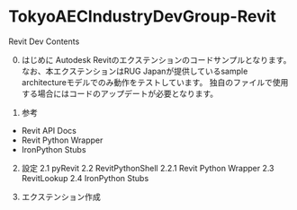# TokyoAECIndustryDevGroup-Revit
Revit Dev Contents

0. はじめに
Autodesk Revitのエクステンションのコードサンプルとなります。
なお、本エクステンションはRUG Japanが提供しているsample architectureモデルでのみ動作をテストしています。
独自のファイルで使用する場合にはコードのアップデートが必要となります。

1. 参考
- Revit API Docs
- Revit Python Wrapper
- IronPython Stubs

2. 設定
2.1 pyRevit
2.2 RevitPythonShell
2.2.1 Revit Python Wrapper
2.3 RevitLookup
2.4 IronPython Stubs

3. エクステンション作成
